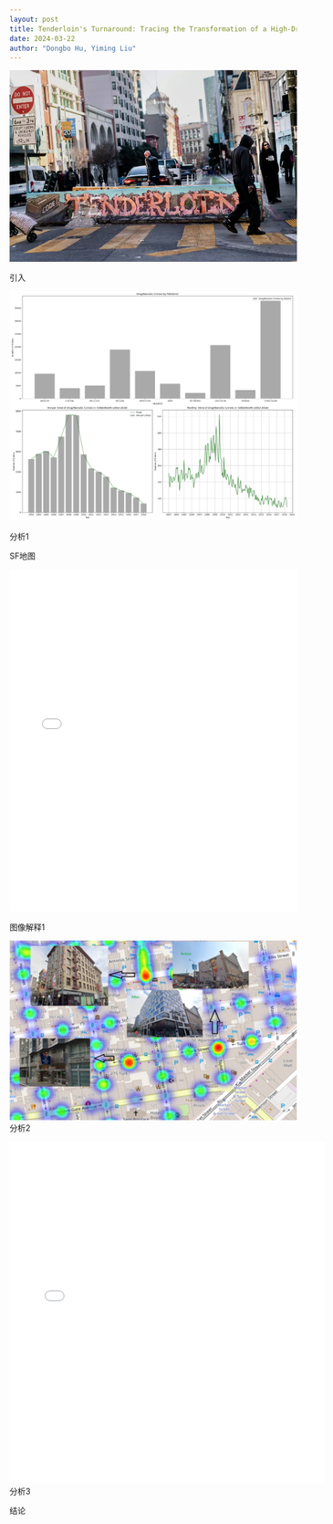 ```yaml
---
layout: post
title: Tenderloin's Turnaround: Tracing the Transformation of a High-Drug Crime District in San Francisco
date: 2024-03-22
author: "Dongbo Hu, Yiming Liu"
---
```



![替代文本](/assets/image/P1.webp)

引入

![替代文本](/assets/image/Plot1.png)

分析1

SF地图
<iframe src="assets/image/SF_Drug_Arrests_HeatMap.html" height="600px" width="100%" style="border:none;" allowfullscreen="allowfullscreen"></iframe>

图像解释1

![替代文本](/assets/image/P2.png)
分析2

<iframe src="assets/image/interactive_plot.html" height="600px" width="110%" style="border:none;" allowfullscreen="allowfullscreen">
  </iframe>
分析3

结论
